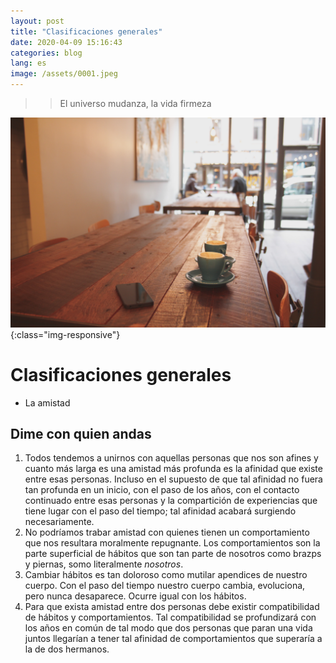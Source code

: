 ```yaml
---
layout: post
title: "Clasificaciones generales"
date: 2020-04-09 15:16:43
categories: blog
lang: es
image: /assets/0001.jpeg
---
```

>> El universo mudanza, la vida firmeza

![clasificaciones](/assets/0001.jpeg){:class="img-responsive"}

# Clasificaciones generales

 * La amistad

## Dime con quien andas

  1. Todos tendemos a unirnos con aquellas personas que nos son afines y cuanto más larga es una amistad más profunda es la afinidad que existe entre esas personas. Incluso en el supuesto de que tal afinidad no fuera tan profunda en un inicio, con el paso de los años, con el contacto continuado entre esas personas y la compartición de experiencias que tiene lugar con el paso del tiempo; tal afinidad acabará surgiendo necesariamente.
  2. No podríamos trabar amistad con quienes tienen un comportamiento que nos resultara moralmente repugnante. Los comportamientos son la parte superficial de hábitos que son tan parte de nosotros como brazps y piernas, somo literalmente *nosotros*.
  3.  Cambiar hábitos es tan doloroso como mutilar apendices de nuestro cuerpo. Con el paso del tiempo nuestro cuerpo cambia, evoluciona, pero nunca desaparece. Ocurre igual con los hábitos.
  4.  Para que exista amistad entre dos personas debe existir compatibilidad de hábitos y comportamientos. Tal compatibilidad se profundizará con los años en común de tal modo que dos personas que paran una vida juntos llegarían a tener tal afinidad de comportamientos que superaría a la de dos hermanos.
